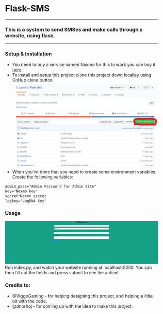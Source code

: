 # Flask-SMS
---
### This is a system to send SMSes and make calls through a website, using flask.
---
### Setup & Installation
* You need to buy a service named Nexmo for this to work you can buy it [here](https://www.nexmo.com/).
* To install and setup this project clone this project down locallay using GitHub clone button. ![Clone](https://raw.githubusercontent.com/Super02/Flask-SMS/master/images/clone.jpg)
* When you've done that you need to create some environment variables. Create the following variables:
```env
admin_pass="Admin Password for Admin Site"
key="Nexmo key"
secret"Nexmo secret
logkey="LogDNA key"
```
### Usage
![Index](https://raw.githubusercontent.com/Super02/Flask-SMS/master/images/index.jpg)
Run index.py, and watch your website running at localhost:5000.
You can then fill out the fields and press submit to see the action!
### Credits to:
* @ViggoGaming - for helping designing this project, and helping a little bit with the code.
* @dnorhoj - for coming up with the idea to make this project.
